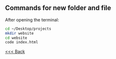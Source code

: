 ## Commands for new folder and file

After opening the terminal:

```bash
cd ~/Desktop/projects
mkdir website
cd website
code index.html
```

[<<< Back](create_site.md)
